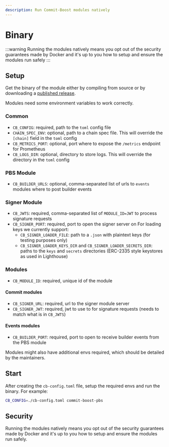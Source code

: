 ```yaml
---
description: Run Commit-Boost modules natively
---
```


# Binary

:::warning
Running the modules natively means you opt out of the security guarantees made by Docker and it's up to you how to setup and ensure the modules run safely
:::


## Setup
Get the binary of the module either by compiling from source or by downloading a [published release](https://github.com/Commit-Boost/commit-boost-client/releases).

Modules need some environment variables to work correctly.

### Common
- `CB_CONFIG`: required, path to the `toml` config file
- `CHAIN_SPEC_ENV`: optional, path to a chain spec file. This will override the `[chain]` field in the `toml` config
- `CB_METRICS_PORT`: optional, port where to expose the `/metrics` endpoint for Prometheus
- `CB_LOGS_DIR`: optional, directory to store logs. This will override the directory in the `toml` config

### PBS Module
- `CB_BUILDER_URLS`: optional, comma-separated list of urls to `events` modules where to post builder events

### Signer Module
- `CB_JWTS`: required, comma-separated list of `MODULE_ID=JWT` to process signature requests
- `CB_SIGNER_PORT`: required, port to open the signer server on
For loading keys we currently support:
    - `CB_SIGNER_LOADER_FILE`: path to a `.json` with plaintext keys (for testing purposes only)
    - `CB_SIGNER_LOADER_KEYS_DIR` and `CB_SIGNER_LOADER_SECRETS_DIR`: paths to the `keys` and `secrets` directories (ERC-2335 style keystores as used in Lighthouse)


### Modules
- `CB_MODULE_ID`: required, unique id of the module

#### Commit modules
- `CB_SIGNER_URL`: required, url to the signer module server
- `CB_SIGNER_JWT`: required, jwt to use to for signature requests (needs to match what is in `CB_JWTS`)

#### Events modules
- `CB_BUILDER_PORT`: required, port to open to receive builder events from the PBS module

Modules might also have additional envs required, which should be detailed by the maintainers.

## Start

After creating the `cb-config.toml` file, setup the required envs and run the binary. For example:

```bash
CB_CONFIG=./cb-config.toml commit-boost-pbs
```

## Security
Running the modules natively means you opt out of the security guarantees made by Docker and it's up to you how to setup and ensure the modules run safely. 

